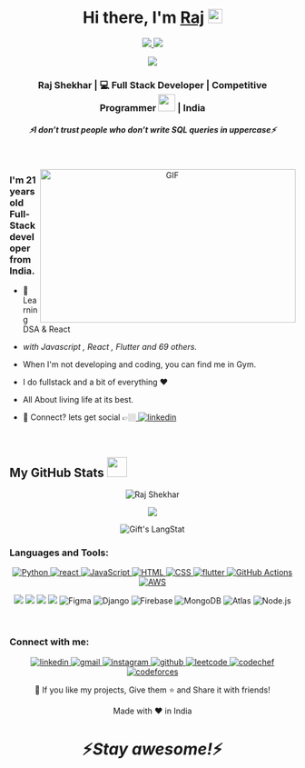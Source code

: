 <div align="center">
   <h1>Hi there, I'm <a href="">Raj</a> <img src="https://media.giphy.com/media/hvRJCLFzcasrR4ia7z/giphy.gif" width="25px"> </h1>
</div>
<p align=center>
  <a href="https://github.com/Terabyte17">
    <img src="https://badges.pufler.dev/visits/Raj/rajshekhar5?style=flat-square&color=black&logo=github">
  </a>
  <a href="https://github.com/rajshekhar5?tab=repositories">
    <img src="https://badges.pufler.dev/repos/rajshekhar5?style=flat-square&color=black&logo=github">
  </a>
</p>
<p align="center">
<a href="https://github.com/rajshekhar5"><img src="https://img.shields.io/github/followers/rajshekhar5?style=social"></a>
</p>

<div align="center">
  <h3> Raj Shekhar | 💻 Full Stack Developer | Competitive Programmer <img src="https://media.giphy.com/media/WUlplcMpOCEmTGBtBW/giphy.gif" width="30"> | India </h3>
</div>

<p align="center">
   
 </p>
 
 <h5 align="center">
   <i>⚡️I don’t trust people who don’t write SQL queries in uppercase⚡️</i>
  </h5> 
 
<br />

<p align="center">
   <img align="right" height="270px" width="450px" alt="GIF" src="https://standuply.com/blog/wp-content/uploads/2019/04/1.gif"/>

  <h3> I'm 21 years old Full-Stack developer from India.</h3>
</p>

 - 🥀 Learning DSA & React
 
 - <i>with Javascript , React , Flutter and 69 others.</i>
   
 <!--- 🔭 SpaceX FanBoi, die for space😼

 - 🛸 Into High Energy Physics and Astrophysics, i love shooting stars too.-->

 - When I'm not developing and coding, you can find me in Gym.
 
 - I do fullstack and a bit of everything :heart:
 
 - All About living life at its best.
 
 - 💬 Connect? lets get social 👉🏼[ <img src="https://img.shields.io/badge/linkedin-%2314354C.svg?style=flat-square&logo=linkedin&logoColor=white" alt="linkedin">](https://www.linkedin.com/in/rajshekhar5/)
<br />

 
<!--  -->
##  My GitHub Stats <img src = "https://i.pinimg.com/originals/65/c4/f4/65c4f452571be1261e9c623f7da488ac.gif" width = 35px> 

<p align="center" >
<p align="center"> <img src="https://github-readme-stats.vercel.app/api?username=rajshekhar5&show_icons=true&theme=gotham" alt="Raj Shekhar" /></p>
<p align="center"> <img src="https://github-readme-stats.vercel.app/api/top-langs/?username=rajshekhar5&layout=compact&theme=gotham&hide_border=true"/></p>
<p align="center"> <img src="https://github-readme-streak-stats.herokuapp.com/?user=rajshekhar5&theme=gotham&" alt="Gift's LangStat" /></p>

<h3 align="left">Languages and Tools:</h3>

  <p align="center">
  <a href="https://www.python.org/" target="_blank">
    <img src="https://img.shields.io/badge/Python-%2314354C.svg?style=flat-square&logo=python&logoColor=white" alt="Python">
  </a>
  <a href="https://www.react.org/" target="_blank">
    <img src="https://img.shields.io/badge/react-%23276DC3.svg?style=flat-square&logo=react&logoColor=white" alt="react">
  </a>
  <a href="https://www.javascript.com/" target="_blank">
    <img src="https://img.shields.io/badge/JavaScript-%23F7DF1E.svg?style=flat-square&logo=javascript&logoColor=black" alt="JavaScript">
  </a>
  <a href="https://html.com/" target="_blank">
    <img src="https://img.shields.io/badge/HTML-%23E34F26.svg?style=flat-square&logo=html5&logoColor=white" alt="HTML">
  </a>
  <a href="https://www.w3.org/Style/CSS/Overview.en.html" target="_blank">
    <img src="https://img.shields.io/badge/CSS-%231572B6.svg?style=flat-square&logo=css3&logoColor=white" alt="CSS">
  </a>
  <a href="https://www.flutter.com/" target="_blank">
    <img src="https://img.shields.io/badge/flutter-%232496ED.svg?style=flat-square&logo=flutter&logoColor=white" alt="flutter">
  </a>
  <a href="https://github.com/features/actions" target="_blank">
    <img src="https://img.shields.io/badge/GitHub%20Actions-%232671E5.svg?style=flat-square&logo=github-actions&logoColor=white" alt="GitHub Actions">
  </a>
  <a href="https://aws.amazon.com/" target="_blank">
    <img src="https://img.shields.io/badge/AWS-%23FF9900.svg?style=flat-square&logo=amazon-aws&logoColor=white" alt="AWS">
  </a>
    
</p>
<p align="center">
    <img src="https://img.shields.io/badge/-Visual%20Studio%20Code-23A9F2?style=flat-square&logo=Visual%20Studio%20Code&logoColor=white"/>
    <img src="https://img.shields.io/badge/-Github-181717?style=flat-square&logo=GitHub&logoColor=white"/>
    <img src="https://img.shields.io/badge/-Git-F44D27?style=flat-square&logo=Git&logoColor=white"/>
    <img src="https://img.shields.io/badge/-Notion-000000?style=flat-square&logo=Notion&logoColor=white"/>
    <img src="https://img.shields.io/badge/-Figma-F24E1E?style=flat-square&logo=Figma&logoColor=white" alt="Figma">
    <img src="https://img.shields.io/badge/-Django-092E20?style=flat-square&logo=Django&logoColor=white" alt="Django">
    <img src="https://img.shields.io/badge/-Firebase-FFCA28?style=flat-square&logo=Firebase&logoColor=black" alt="Firebase">
    <img src="https://img.shields.io/badge/-MongoDB-47A248?style=flat-square&logo=MongoDB&logoColor=white" alt="MongoDB">
    <img src="https://img.shields.io/badge/-Atlas-47A248?style=flat-square&logo=MongoDB&logoColor=white" alt="Atlas">
    <img src="https://img.shields.io/badge/-Node.js-339933?style=flat-square&logo=Node.js&logoColor=white" alt="Node.js">
</p>
<br />
<h3 align="left">Connect with me:</h3>

  <p align="center">
  <a href="https://linkedin.com/in/raj-shekhar-4a9214227" target="_blank">
    <img src="https://img.shields.io/badge/linkedin-%2314354C.svg?style=flat-square&logo=linkedin&logoColor=white" alt="linkedin">
    
  <a href="https://mail.google.com/rajshekhar2may2002@gmail.com" target="_blank">
    <img src="https://img.shields.io/badge/gmail-%23D14836.svg?style=flat-square&logo=gmail&logoColor=white" alt="gmail">
  </a>

  </a>
  <a href="https://www.instagram.com/raj_shekhar_" target="_blank">
    <img src="https://img.shields.io/badge/instagram-%23E4405F.svg?style=flat-square&logo=instagram&logoColor=white" alt="instagram">
  </a>

  <a href="https://github.com/rajshekhar5" target="_blank">
    <img src="https://img.shields.io/badge/github-%23121011.svg?style=flat-square&logo=github&logoColor=white" alt="github">
  </a>

  <a href="https://www.leetcode.com/raj_shekhar_" target="_blank">
    <img src="https://img.shields.io/badge/leetcode-%23276DC3.svg?style=flat-square&logo=leetcode&logoColor=white" alt="leetcode">
  </a>
  
  <a href="https://www.codechef.com/users/rajshekhar5" target="_blank">
    <img src="https://img.shields.io/badge/codechef-%23F7DF1E.svg?style=flat-square&logo=codechef&logoColor=black" alt="codechef">
  </a>
  
  <a href="https://codeforces.com/profile/raj_shekhar_" target="_blank">
    <img src="https://img.shields.io/badge/codeforces-%231F8ACB.svg?style=flat-square&logo=codeforces&logoColor=white" alt="codeforces">
  </a>

    
<br />
<p align="center">💙 If you like my projects, Give them ⭐ and Share it with friends!</p>

<p align="center">Made with ❤️ in India</p>

<h1 align='center'>⚡️<i>Stay awesome!</i>⚡️</h1>
